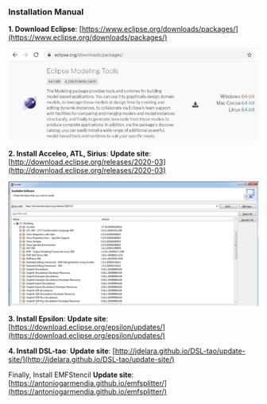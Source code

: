 ### Installation Manual

__1. Download Eclipse__: [https://www.eclipse.org/downloads/packages/](https://www.eclipse.org/downloads/packages/) 

![Select __Package__Modeling Tools](../assets/img/eclipse-modeling-tools.png)

__2. Install Acceleo, ATL, Sirius__:
__Update site__: [http://download.eclipse.org/releases/2020-03](http://download.eclipse.org/releases/2020-03) 

![Select ATL__Acceleo__Sirius](../assets/img/atl-acceleo-sirius.png)

__3. Install Epsilon__:
__Update site__: [https://download.eclipse.org/epsilon/updates/](https://download.eclipse.org/epsilon/updates/) 

__4. Install DSL-tao__:
__Update site__: [http://jdelara.github.io/DSL-tao/update-site/](http://jdelara.github.io/DSL-tao/update-site/) 

Finally, Install EMFStencil
__Update site__: [https://antoniogarmendia.github.io/emfsplitter/](https://antoniogarmendia.github.io/emfsplitter/) 